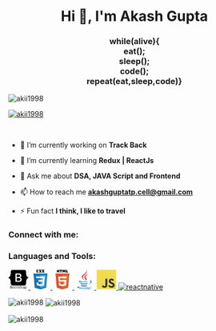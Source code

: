 <h1 align="center">Hi 👋, I'm Akash Gupta</h1>
<h3 align="center">while(alive){<br>eat();<br>sleep();<br>code();<br>repeat(eat,sleep,code)}</h3>

<p align="left"> <img src="https://komarev.com/ghpvc/?username=akii1998&label=Profile%20views&color=0e75b6&style=flat" alt="akii1998" /> </p>

<p align="left"> <a href="https://github.com/ryo-ma/github-profile-trophy"><img src="https://github-profile-trophy.vercel.app/?username=akii1998" alt="akii1998" /></a> </p>

<p align="left"> <a href="https://twitter.com/" target="blank"><img src="https://img.shields.io/twitter/follow/?logo=twitter&style=for-the-badge" alt="" /></a> </p>

- 🔭 I’m currently working on **Track Back**

- 🌱 I’m currently learning **Redux | ReactJs**

- 💬 Ask me about **DSA, JAVA Script and Frontend**

- 📫 How to reach me **akashguptatp.cell@gmail.com**

- ⚡ Fun fact **I think, I like to travel**

<h3 align="left">Connect with me:</h3>
<p align="left">
</p>

<h3 align="left">Languages and Tools:</h3>
<p align="left"> <a href="https://getbootstrap.com" target="_blank" rel="noreferrer"> <img src="https://raw.githubusercontent.com/devicons/devicon/master/icons/bootstrap/bootstrap-plain-wordmark.svg" alt="bootstrap" width="40" height="40"/> </a> <a href="https://www.w3schools.com/css/" target="_blank" rel="noreferrer"> <img src="https://raw.githubusercontent.com/devicons/devicon/master/icons/css3/css3-original-wordmark.svg" alt="css3" width="40" height="40"/> </a> <a href="https://www.w3.org/html/" target="_blank" rel="noreferrer"> <img src="https://raw.githubusercontent.com/devicons/devicon/master/icons/html5/html5-original-wordmark.svg" alt="html5" width="40" height="40"/> </a> <a href="https://www.java.com" target="_blank" rel="noreferrer"> <img src="https://raw.githubusercontent.com/devicons/devicon/master/icons/java/java-original.svg" alt="java" width="40" height="40"/> </a> <a href="https://developer.mozilla.org/en-US/docs/Web/JavaScript" target="_blank" rel="noreferrer"> <img src="https://raw.githubusercontent.com/devicons/devicon/master/icons/javascript/javascript-original.svg" alt="javascript" width="40" height="40"/> </a> <a href="https://reactnative.dev/" target="_blank" rel="noreferrer"> <img src="https://reactnative.dev/img/header_logo.svg" alt="reactnative" width="40" height="40"/> </a> </p>

<p><img align="left" src="https://github-readme-stats.vercel.app/api/top-langs?username=akii1998&show_icons=true&locale=en&layout=compact" alt="akii1998" /></p>

<p>&nbsp;<img align="center" src="https://github-readme-stats.vercel.app/api?username=akii1998&show_icons=true&locale=en" alt="akii1998" /></p>

<p><img align="center" src="https://github-readme-streak-stats.herokuapp.com/?user=akii1998&" alt="akii1998" /></p>
